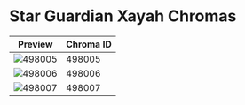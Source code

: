 # Star Guardian Xayah Chromas

| Preview | Chroma ID |
|---------|-----------|
| ![498005](https://raw.communitydragon.org/latest/plugins/rcp-be-lol-game-data/global/default/v1/champion-chroma-images/498/498005.png) | 498005 |
| ![498006](https://raw.communitydragon.org/latest/plugins/rcp-be-lol-game-data/global/default/v1/champion-chroma-images/498/498006.png) | 498006 |
| ![498007](https://raw.communitydragon.org/latest/plugins/rcp-be-lol-game-data/global/default/v1/champion-chroma-images/498/498007.png) | 498007 |